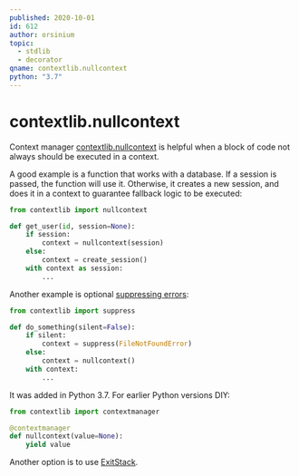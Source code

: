 ```yaml
---
published: 2020-10-01
id: 612
author: orsinium
topic:
  - stdlib
  - decorator
qname: contextlib.nullcontext
python: "3.7"
---
```


# contextlib.nullcontext

Context manager [contextlib.nullcontext](https://docs.python.org/3/library/contextlib.html#contextlib.nullcontext) is helpful when a block of code not always should be executed in a context.

A good example is a function that works with a database. If a session is passed, the function will use it. Otherwise, it creates a new session, and does it in a context to guarantee fallback logic to be executed:

```python
from contextlib import nullcontext

def get_user(id, session=None):
    if session:
        context = nullcontext(session)
    else:
        context = create_session()
    with context as session:
        ...
```

Another example is optional [suppressing errors](https://t.me/pythonetc/53):

```python
from contextlib import suppress

def do_something(silent=False):
    if silent:
        context = suppress(FileNotFoundError)
    else:
        context = nullcontext()
    with context:
        ...
```

It was added in Python 3.7. For earlier Python versions DIY:

```python
from contextlib import contextmanager

@contextmanager
def nullcontext(value=None):
    yield value
```

Another option is to use [ExitStack](https://t.me/pythonetc/415).

